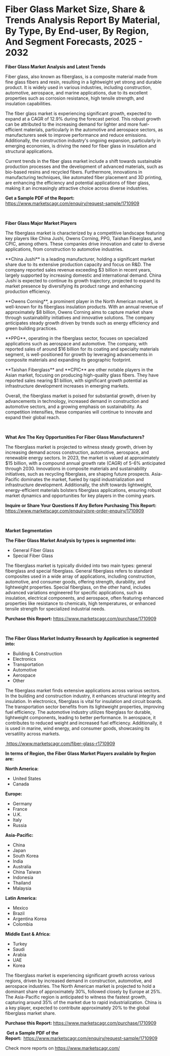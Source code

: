<p><h1>Fiber Glass Market Size, Share & Trends Analysis Report By Material, By Type, By End-user, By Region, And Segment Forecasts, 2025 - 2032</h1></p><p><strong>Fiber Glass Market Analysis and Latest Trends</strong></p>
<p><p>Fiber glass, also known as fiberglass, is a composite material made from fine glass fibers and resin, resulting in a lightweight yet strong and durable product. It is widely used in various industries, including construction, automotive, aerospace, and marine applications, due to its excellent properties such as corrosion resistance, high tensile strength, and insulation capabilities.</p><p>The fiber glass market is experiencing significant growth, expected to expand at a CAGR of 12.9% during the forecast period. This robust growth can be attributed to the increasing demand for lighter and more fuel-efficient materials, particularly in the automotive and aerospace sectors, as manufacturers seek to improve performance and reduce emissions. Additionally, the construction industry's ongoing expansion, particularly in emerging economies, is driving the need for fiber glass in insulation and structural applications.</p><p>Current trends in the fiber glass market include a shift towards sustainable production processes and the development of advanced materials, such as bio-based resins and recycled fibers. Furthermore, innovations in manufacturing techniques, like automated fiber placement and 3D printing, are enhancing the efficiency and potential applications of fiber glass, making it an increasingly attractive choice across diverse industries.</p></p>
<p><strong>Get a Sample PDF of the Report:&nbsp;</strong> <a href="https://www.marketscagr.com/enquiry/request-sample/1710909?utm_campaign=3550&utm_medium=2&utm_source=Github&utm_content=ia&utm_term=31032025&utm_id=fiber-glass">https://www.marketscagr.com/enquiry/request-sample/1710909</a></p>
<p>&nbsp;</p>
<p><strong>Fiber Glass Major Market Players</strong></p>
<p><p>The fiberglass market is characterized by a competitive landscape featuring key players like China Jushi, Owens Corning, PPG, Taishan Fiberglass, and CPIC, among others. These companies drive innovation and cater to diverse applications, from construction to automotive industries.</p><p>**China Jushi** is a leading manufacturer, holding a significant market share due to its extensive production capacity and focus on R&D. The company reported sales revenue exceeding $3 billion in recent years, largely supported by increasing domestic and international demand. China Jushi is expected to continue its growth trajectory, projected to expand its market presence by diversifying its product range and enhancing production efficiency.</p><p>**Owens Corning**, a prominent player in the North American market, is well-known for its fiberglass insulation products. With an annual revenue of approximately $8 billion, Owens Corning aims to capture market share through sustainability initiatives and innovative solutions. The company anticipates steady growth driven by trends such as energy efficiency and green building practices.</p><p>**PPG**, operating in the fiberglass sector, focuses on specialized applications such as aerospace and automotive. The company, with reported sales of around $16 billion for its coating and specialty materials segment, is well-positioned for growth by leveraging advancements in composite materials and expanding its geographic footprint.</p><p>**Taishan Fiberglass** and **CPIC** are other notable players in the Asian market, focusing on producing high-quality glass fibers. They have reported sales nearing $1 billion, with significant growth potential as infrastructure development increases in emerging markets.</p><p>Overall, the fiberglass market is poised for substantial growth, driven by advancements in technology, increased demand in construction and automotive sectors, and a growing emphasis on sustainability. As competition intensifies, these companies will continue to innovate and expand their global reach.</p></p>
<p>&nbsp;</p>
<p><strong>What Are The Key Opportunities For Fiber Glass Manufacturers?</strong></p>
<p><p>The fiberglass market is projected to witness steady growth, driven by increasing demand across construction, automotive, aerospace, and renewable energy sectors. In 2023, the market is valued at approximately $15 billion, with a compound annual growth rate (CAGR) of 5-6% anticipated through 2030. Innovations in composite materials and sustainability initiatives, such as recycling fiberglass, are shaping future prospects. Asia-Pacific dominates the market, fueled by rapid industrialization and infrastructure development. Additionally, the shift towards lightweight, energy-efficient materials bolsters fiberglass applications, ensuring robust market dynamics and opportunities for key players in the coming years.</p></p>
<p><strong>Inquire or Share Your Questions If Any Before Purchasing This Report:</strong> <a href="https://www.marketscagr.com/enquiry/pre-order-enquiry/1710909?utm_campaign=3550&utm_medium=2&utm_source=Github&utm_content=ia&utm_term=31032025&utm_id=fiber-glass">https://www.marketscagr.com/enquiry/pre-order-enquiry/1710909</a></p>
<p>&nbsp;</p>
<p><strong>Market Segmentation</strong></p>
<p><strong>The Fiber Glass Market Analysis by types is segmented into:</strong></p>
<p><ul><li>General Fiber Glass</li><li>Special Fiber Glass</li></ul></p>
<p><p>The fiberglass market is typically divided into two main types: general fiberglass and special fiberglass. General fiberglass refers to standard composites used in a wide array of applications, including construction, automotive, and consumer goods, offering strength, durability, and lightweight properties. Special fiberglass, on the other hand, includes advanced variations engineered for specific applications, such as insulation, electrical components, and aerospace, often featuring enhanced properties like resistance to chemicals, high temperatures, or enhanced tensile strength for specialized industrial needs.</p></p>
<p><strong>Purchase this Report:&nbsp;</strong><a href="https://www.marketscagr.com/purchase/1710909?utm_campaign=3550&utm_medium=2&utm_source=Github&utm_content=ia&utm_term=31032025&utm_id=fiber-glass">https://www.marketscagr.com/purchase/1710909</a></p>
<p>&nbsp;</p>
<p><strong>The Fiber Glass Market Industry Research by Application is segmented into:</strong></p>
<p><ul><li>Building & Construction</li><li>Electronics</li><li>Transportation</li><li>Automotive</li><li>Aerospace</li><li>Other</li></ul></p>
<p><p>The fiberglass market finds extensive applications across various sectors. In the building and construction industry, it enhances structural integrity and insulation. In electronics, fiberglass is vital for insulation and circuit boards. The transportation sector benefits from its lightweight properties, improving fuel efficiency. The automotive industry utilizes fiberglass for durable, lightweight components, leading to better performance. In aerospace, it contributes to reduced weight and increased fuel efficiency. Additionally, it is used in marine, wind energy, and consumer goods, showcasing its versatility across markets.</p></p>
<p><a href="https://www.marketscagr.com/fiber-glass-r1710909?utm_campaign=3550&utm_medium=2&utm_source=Github&utm_content=ia&utm_term=31032025&utm_id=fiber-glass">&nbsp;https://www.marketscagr.com/fiber-glass-r1710909</a></p>
<p><strong>In terms of Region, the Fiber Glass Market Players available by Region are:</strong></p>
<p>
    <p> <strong> North America: </strong>
        <ul>
            <li>United States</li>
            <li>Canada</li>
        </ul>
        </p> 
    <p> <strong> Europe: </strong>
        <ul>
            <li>Germany</li>
            <li>France</li>
            <li>U.K.</li>
            <li>Italy</li>
            <li>Russia</li>
        </ul>
        </p> 
    <p> <strong> Asia-Pacific: </strong>
        <ul>
            <li>China</li>
            <li>Japan</li>
            <li>South Korea</li>
            <li>India</li>
            <li>Australia</li>
            <li>China Taiwan</li>
            <li>Indonesia</li>
            <li>Thailand</li>
            <li>Malaysia</li>
        </ul>
        </p> 
    <p> <strong> Latin America: </strong>
        <ul>
            <li>Mexico</li>
            <li>Brazil</li>
            <li>Argentina Korea</li>
            <li>Colombia</li>
        </ul>
        </p> 
    <p> <strong> Middle East & Africa: </strong>
        <ul>
            <li>Turkey</li>
            <li>Saudi</li>
            <li>Arabia</li>
            <li>UAE</li>
            <li>Korea</li>
        </ul>
    </p>
    </p>
<p><p>The fiberglass market is experiencing significant growth across various regions, driven by increased demand in construction, automotive, and aerospace industries. The North American market is projected to hold a dominant share of approximately 30%, followed closely by Europe at 25%. The Asia-Pacific region is anticipated to witness the fastest growth, capturing around 35% of the market due to rapid industrialization. China is a key player, expected to contribute approximately 20% to the global fiberglass market share.</p></p>
<p><strong>Purchase this Report: </strong><a href="https://www.marketscagr.com/purchase/1710909?utm_campaign=3550&utm_medium=2&utm_source=Github&utm_content=ia&utm_term=31032025&utm_id=fiber-glass">https://www.marketscagr.com/purchase/1710909</a></p>
<p>&nbsp;<strong>Get a Sample PDF of the Report:&nbsp;&nbsp;</strong><a href="https://www.marketscagr.com/enquiry/request-sample/1710909?utm_campaign=3550&utm_medium=2&utm_source=Github&utm_content=ia&utm_term=31032025&utm_id=fiber-glass">https://www.marketscagr.com/enquiry/request-sample/1710909</a></p>
<p><strong></strong></p>
<p>Check more reports on <a href="https://www.marketscagr.com/?utm_campaign=3550&utm_medium=2&utm_source=Github&utm_content=ia&utm_term=31032025&utm_id=fiber-glass">https://www.marketscagr.com/</a></p>